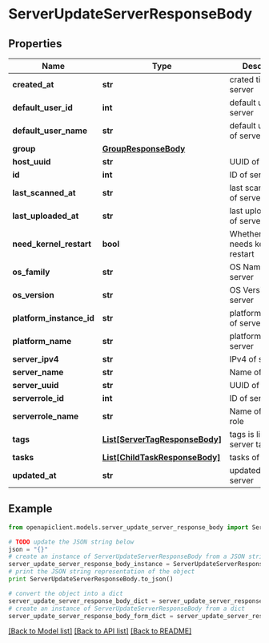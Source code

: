 # ServerUpdateServerResponseBody


## Properties
Name | Type | Description | Notes
------------ | ------------- | ------------- | -------------
**created_at** | **str** | crated time of server | 
**default_user_id** | **int** | default user ID of server | [optional] 
**default_user_name** | **str** | default user name of server | [optional] 
**group** | [**GroupResponseBody**](GroupResponseBody.md) |  | [optional] 
**host_uuid** | **str** | UUID of server | 
**id** | **int** | ID of server | 
**last_scanned_at** | **str** | last scanned time of server | [optional] 
**last_uploaded_at** | **str** | last uploaded time of server | [optional] 
**need_kernel_restart** | **bool** | Whether server needs kernel restart | 
**os_family** | **str** | OS Name of server | 
**os_version** | **str** | OS Version of server | 
**platform_instance_id** | **str** | platformInstanceId of server | 
**platform_name** | **str** | platformName of server | 
**server_ipv4** | **str** | IPv4 of server | 
**server_name** | **str** | Name of server | 
**server_uuid** | **str** | UUID of server | 
**serverrole_id** | **int** | ID of server role | 
**serverrole_name** | **str** | Name of server role | 
**tags** | [**List[ServerTagResponseBody]**](ServerTagResponseBody.md) | tags is list of server tag | [optional] 
**tasks** | [**List[ChildTaskResponseBody]**](ChildTaskResponseBody.md) | tasks of server | [optional] 
**updated_at** | **str** | updated time of server | 

## Example

```python
from openapiclient.models.server_update_server_response_body import ServerUpdateServerResponseBody

# TODO update the JSON string below
json = "{}"
# create an instance of ServerUpdateServerResponseBody from a JSON string
server_update_server_response_body_instance = ServerUpdateServerResponseBody.from_json(json)
# print the JSON string representation of the object
print ServerUpdateServerResponseBody.to_json()

# convert the object into a dict
server_update_server_response_body_dict = server_update_server_response_body_instance.to_dict()
# create an instance of ServerUpdateServerResponseBody from a dict
server_update_server_response_body_form_dict = server_update_server_response_body.from_dict(server_update_server_response_body_dict)
```
[[Back to Model list]](../README.md#documentation-for-models) [[Back to API list]](../README.md#documentation-for-api-endpoints) [[Back to README]](../README.md)


